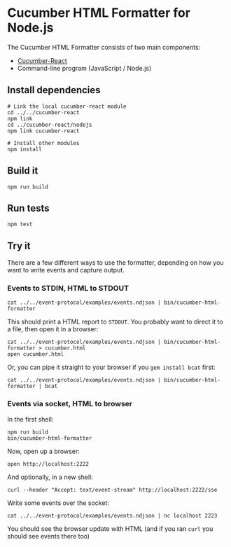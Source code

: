 # Cucumber HTML Formatter for Node.js

The Cucumber HTML Formatter consists of two main components:

* [Cucumber-React](../../cucumber-react/README.md)
* Command-line program (JavaScript / Node.js)

## Install dependencies

    # Link the local cucumber-react module
    cd ../../cucumber-react
    npm link
    cd ../cucumber-react/nodejs
    npm link cucumber-react

    # Install other modules
    npm install

## Build it

    npm run build

## Run tests

    npm test

## Try it

There are a few different ways to use the formatter, depending on how you want
to write events and capture output.

### Events to STDIN, HTML to STDOUT

    cat ../../event-protocol/examples/events.ndjson | bin/cucumber-html-formatter

This should print a HTML report to `STDOUT`. You probably want to direct it to a file, then
open it in a browser:

    cat ../../event-protocol/examples/events.ndjson | bin/cucumber-html-formatter > cucumber.html
    open cucumber.html

Or, you can pipe it straight to your browser if you `gem install bcat` first:

    cat ../../event-protocol/examples/events.ndjson | bin/cucumber-html-formatter | bcat

### Events via socket, HTML to browser

In the first shell:

    npm run build
    bin/cucumber-html-formatter

Now, open up a browser:

    open http://localhost:2222

And optionally, in a new shell:

    curl --header "Accept: text/event-stream" http://localhost:2222/sse

Write some events over the socket:

    cat ../../event-protocol/examples/events.ndjson | nc localhost 2223

You should see the browser update with HTML (and if you ran `curl` you should see events there too)
